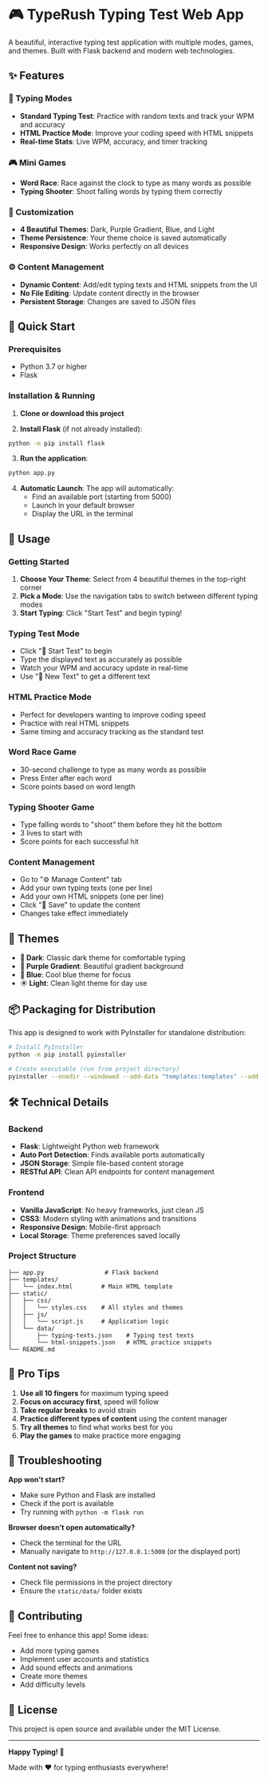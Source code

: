 # 🎮 TypeRush Typing Test Web App

A beautiful, interactive typing test application with multiple modes, games, and themes. Built with Flask backend and modern web technologies.

## ✨ Features

### 🎯 Typing Modes
- **Standard Typing Test**: Practice with random texts and track your WPM and accuracy
- **HTML Practice Mode**: Improve your coding speed with HTML snippets
- **Real-time Stats**: Live WPM, accuracy, and timer tracking

### 🎮 Mini Games
- **Word Race**: Race against the clock to type as many words as possible
- **Typing Shooter**: Shoot falling words by typing them correctly

### 🎨 Customization
- **4 Beautiful Themes**: Dark, Purple Gradient, Blue, and Light
- **Theme Persistence**: Your theme choice is saved automatically
- **Responsive Design**: Works perfectly on all devices

### ⚙️ Content Management
- **Dynamic Content**: Add/edit typing texts and HTML snippets from the UI
- **No File Editing**: Update content directly in the browser
- **Persistent Storage**: Changes are saved to JSON files

## 🚀 Quick Start

### Prerequisites
- Python 3.7 or higher
- Flask

### Installation & Running

1. **Clone or download this project**

2. **Install Flask** (if not already installed):
```bash
python -m pip install flask
```

3. **Run the application**:
```bash
python app.py
```

4. **Automatic Launch**: The app will automatically:
   - Find an available port (starting from 5000)
   - Launch in your default browser
   - Display the URL in the terminal

## 📱 Usage

### Getting Started
1. **Choose Your Theme**: Select from 4 beautiful themes in the top-right corner
2. **Pick a Mode**: Use the navigation tabs to switch between different typing modes
3. **Start Typing**: Click "Start Test" and begin typing!

### Typing Test Mode
- Click "🚀 Start Test" to begin
- Type the displayed text as accurately as possible
- Watch your WPM and accuracy update in real-time
- Use "📄 New Text" to get a different text

### HTML Practice Mode
- Perfect for developers wanting to improve coding speed
- Practice with real HTML snippets
- Same timing and accuracy tracking as the standard test

### Word Race Game
- 30-second challenge to type as many words as possible
- Press Enter after each word
- Score points based on word length

### Typing Shooter Game
- Type falling words to "shoot" them before they hit the bottom
- 3 lives to start with
- Score points for each successful hit

### Content Management
- Go to "⚙️ Manage Content" tab
- Add your own typing texts (one per line)
- Add your own HTML snippets (one per line)
- Click "💾 Save" to update the content
- Changes take effect immediately

## 🎨 Themes

- **🌙 Dark**: Classic dark theme for comfortable typing
- **💜 Purple Gradient**: Beautiful gradient background
- **💙 Blue**: Cool blue theme for focus
- **☀️ Light**: Clean light theme for day use

## 📦 Packaging for Distribution

This app is designed to work with PyInstaller for standalone distribution:

```bash
# Install PyInstaller
python -m pip install pyinstaller

# Create executable (run from project directory)
pyinstaller --onedir --windowed --add-data "templates:templates" --add-data "static:static" app.py
```

## 🛠️ Technical Details

### Backend
- **Flask**: Lightweight Python web framework
- **Auto Port Detection**: Finds available ports automatically
- **JSON Storage**: Simple file-based content storage
- **RESTful API**: Clean API endpoints for content management

### Frontend
- **Vanilla JavaScript**: No heavy frameworks, just clean JS
- **CSS3**: Modern styling with animations and transitions
- **Responsive Design**: Mobile-first approach
- **Local Storage**: Theme preferences saved locally

### Project Structure
```
├── app.py                 # Flask backend
├── templates/
│   └── index.html        # Main HTML template
├── static/
│   ├── css/
│   │   └── styles.css    # All styles and themes
│   ├── js/
│   │   └── script.js     # Application logic
│   └── data/
│       ├── typing-texts.json    # Typing test texts
│       └── html-snippets.json   # HTML practice snippets
└── README.md
```

## 🎯 Pro Tips

1. **Use all 10 fingers** for maximum typing speed
2. **Focus on accuracy first**, speed will follow
3. **Take regular breaks** to avoid strain
4. **Practice different types of content** using the content manager
5. **Try all themes** to find what works best for you
6. **Play the games** to make practice more engaging

## 🐛 Troubleshooting

**App won't start?**
- Make sure Python and Flask are installed
- Check if the port is available
- Try running with `python -m flask run`

**Browser doesn't open automatically?**
- Check the terminal for the URL
- Manually navigate to `http://127.0.0.1:5000` (or the displayed port)

**Content not saving?**
- Check file permissions in the project directory
- Ensure the `static/data/` folder exists

## 🤝 Contributing

Feel free to enhance this app! Some ideas:
- Add more typing games
- Implement user accounts and statistics
- Add sound effects and animations
- Create more themes
- Add difficulty levels

## 📄 License

This project is open source and available under the MIT License.

---

**Happy Typing! 🎉**

Made with ❤️ for typing enthusiasts everywhere!